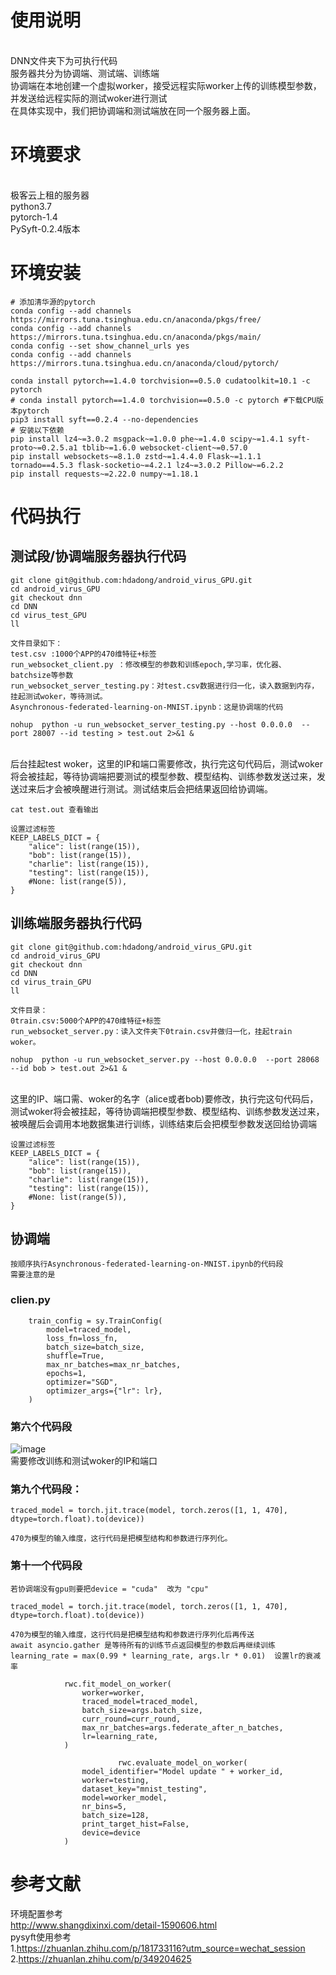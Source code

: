 # 使用说明
<br>DNN文件夹下为可执行代码
<br>服务器共分为协调端、测试端、训练端
<br>协调端在本地创建一个虚拟worker，接受远程实际worker上传的训练模型参数，并发送给远程实际的测试woker进行测试
<br>在具体实现中，我们把协调端和测试端放在同一个服务器上面。

# 环境要求
<br>极客云上租的服务器
<br>python3.7
<br>pytorch-1.4
<br>PySyft-0.2.4版本
# 环境安装
```
# 添加清华源的pytorch
conda config --add channels https://mirrors.tuna.tsinghua.edu.cn/anaconda/pkgs/free/
conda config --add channels https://mirrors.tuna.tsinghua.edu.cn/anaconda/pkgs/main/
conda config --set show_channel_urls yes
conda config --add channels https://mirrors.tuna.tsinghua.edu.cn/anaconda/cloud/pytorch/

conda install pytorch==1.4.0 torchvision==0.5.0 cudatoolkit=10.1 -c pytorch
# conda install pytorch==1.4.0 torchvision==0.5.0 -c pytorch #下载CPU版本pytorch
pip3 install syft==0.2.4 --no-dependencies
# 安装以下依赖
pip install lz4~=3.0.2 msgpack~=1.0.0 phe~=1.4.0 scipy~=1.4.1 syft-proto~=0.2.5.a1 tblib~=1.6.0 websocket-client~=0.57.0 
pip install websockets~=8.1.0 zstd~=1.4.4.0 Flask~=1.1.1 tornado==4.5.3 flask-socketio~=4.2.1 lz4~=3.0.2 Pillow~=6.2.2 
pip install requests~=2.22.0 numpy~=1.18.1
```

# 代码执行
## 测试段/协调端服务器执行代码
```
git clone git@github.com:hdadong/android_virus_GPU.git
cd android_virus_GPU
git checkout dnn
cd DNN
cd virus_test_GPU
ll
```
    文件目录如下：
    test.csv :1000个APP的470维特征+标签
    run_websocket_client.py ：修改模型的参数和训练epoch,学习率，优化器、batchsize等参数
    run_websocket_server_testing.py：对test.csv数据进行归一化，读入数据到内存，挂起测试woker，等待测试。
    Asynchronous-federated-learning-on-MNIST.ipynb：这是协调端的代码
```
nohup  python -u run_websocket_server_testing.py --host 0.0.0.0  --port 28007 --id testing > test.out 2>&1 &  
```
<br>后台挂起test woker，这里的IP和端口需要修改，执行完这句代码后，测试woker将会被挂起，等待协调端把要测试的模型参数、模型结构、训练参数发送过来，发送过来后才会被唤醒进行测试。测试结束后会把结果返回给协调端。

```
cat test.out 查看输出
```
```
设置过滤标签
KEEP_LABELS_DICT = {
    "alice": list(range(15)),
    "bob": list(range(15)),
    "charlie": list(range(15)),
    "testing": list(range(15)),
    #None: list(range(5)),
}
```
## 训练端服务器执行代码
```
git clone git@github.com:hdadong/android_virus_GPU.git
cd android_virus_GPU
git checkout dnn
cd DNN
cd virus_train_GPU  
ll  
```
    文件目录：  
    0train.csv:5000个APP的470维特征+标签  
    run_websocket_server.py：读入文件夹下0train.csv并做归一化，挂起train woker。  
```
nohup  python -u run_websocket_server.py --host 0.0.0.0  --port 28068 --id bob > test.out 2>&1 &   
```
<br>这里的IP、端口需、woker的名字（alice或者bob)要修改，执行完这句代码后，测试woker将会被挂起，等待协调端把模型参数、模型结构、训练参数发送过来，被唤醒后会调用本地数据集进行训练，训练结束后会把模型参数发送回给协调端  
```
设置过滤标签
KEEP_LABELS_DICT = {
    "alice": list(range(15)),
    "bob": list(range(15)),
    "charlie": list(range(15)),
    "testing": list(range(15)),
    #None: list(range(5)),
}
```
## 协调端  
    按顺序执行Asynchronous-federated-learning-on-MNIST.ipynb的代码段  
    需要注意的是 
### clien.py
```
    train_config = sy.TrainConfig(
        model=traced_model,
        loss_fn=loss_fn,
        batch_size=batch_size,
        shuffle=True,
        max_nr_batches=max_nr_batches,
        epochs=1,
        optimizer="SGD",
        optimizer_args={"lr": lr},
    )
```    
### 第六个代码段  
![image](https://user-images.githubusercontent.com/44421595/112457567-db5f5180-8d96-11eb-8705-4f04452fadd8.png)  
    需要修改训练和测试woker的IP和端口  
### 第九个代码段：  
```
traced_model = torch.jit.trace(model, torch.zeros([1, 1, 470], dtype=torch.float).to(device))
```
    470为模型的输入维度，这行代码是把模型结构和参数进行序列化。
### 第十一个代码段
    若协调端没有gpu则要把device = "cuda"  改为 "cpu"   
```
traced_model = torch.jit.trace(model, torch.zeros([1, 1, 470], dtype=torch.float).to(device))  
```
    470为模型的输入维度，这行代码是把模型结构和参数进行序列化后再传送  
    await asyncio.gather 是等待所有的训练节点返回模型的参数后再继续训练  
    learning_rate = max(0.99 * learning_rate, args.lr * 0.01)  设置lr的衰减率  
```
            rwc.fit_model_on_worker(
                worker=worker,
                traced_model=traced_model,
                batch_size=args.batch_size,
                curr_round=curr_round,
                max_nr_batches=args.federate_after_n_batches,
                lr=learning_rate,
            )
            
                        rwc.evaluate_model_on_worker(
                model_identifier="Model update " + worker_id,
                worker=testing,
                dataset_key="mnist_testing",
                model=worker_model,
                nr_bins=5,
                batch_size=128,
                print_target_hist=False,
                device=device
            )
```

# 参考文献
环境配置参考  
http://www.shangdixinxi.com/detail-1590606.html  
pysyft使用参考  
1.https://zhuanlan.zhihu.com/p/181733116?utm_source=wechat_session  
2.https://zhuanlan.zhihu.com/p/349204625
